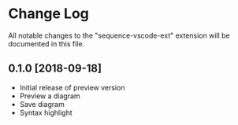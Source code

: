 # Change Log

All notable changes to the "sequence-vscode-ext" extension will be documented in this file.

## 0.1.0 [2018-09-18]
- Initial release of preview version
- Preview a diagram
- Save diagram
- Syntax highlight
